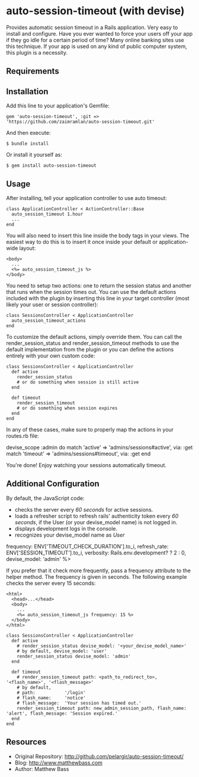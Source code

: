 # auto-session-timeout (with devise)

Provides automatic session timeout in a Rails application. Very easy
to install and configure. Have you ever wanted to force your users
off your app if they go idle for a certain period of time? Many
online banking sites use this technique. If your app is used on any
kind of public computer system, this plugin is a necessity.

## Requirements



## Installation

Add this line to your application's Gemfile:

    gem 'auto-session-timeout', :git => 'https://github.com/zaimramlan/auto-session-timeout.git'

And then execute:

    $ bundle install

Or install it yourself as:

    $ gem install auto-session-timeout

## Usage

After installing, tell your application controller to use auto timeout:

    class ApplicationController < ActionController::Base
      auto_session_timeout 1.hour
      ...
    end

You will also need to insert this line inside the body tags in your
views. The easiest way to do this is to insert it once inside your
default or application-wide layout:

    <body>
      ...
      <%= auto_session_timeout_js %>
    </body>

You need to setup two actions: one to return the session status and
another that runs when the session times out. You can use the default
actions included with the plugin by inserting this line in your target
controller (most likely your user or session controller):

    class SessionsController < ApplicationController
      auto_session_timeout_actions
    end

To customize the default actions, simply override them. You can call
the render_session_status and render_session_timeout methods to use
the default implementation from the plugin or you can define the actions 
entirely with your own custom code:

    class SessionsController < ApplicationController
      def active
        render_session_status
        # or do something when session is still active
      end
      
      def timeout
        render_session_timeout
        # or do something when session expires
      end
    end

In any of these cases, make sure to properly map the actions in your routes.rb file:
  
  devise_scope :admin do
    match 'active'  => 'admins/sessions#active',  via: :get
    match 'timeout' => 'admins/sessions#timeout', via: :get
  end

You're done! Enjoy watching your sessions automatically timeout.

## Additional Configuration

By default, the JavaScript code:
- checks the server every *60 seconds* for active sessions. 
- loads a refresher script to refresh rails' authenticity token every *60 seconds*, if the User (or your devise_model name) is not logged in.
- displays development logs in the console.
- recognizes your devise_model name as *User*

frequency: ENV['TIMEOUT_CHECK_DURATION'].to_i, 
refresh_rate: ENV['SESSION_TIMEOUT'].to_i,
verbosity: Rails.env.development? ? 2 : 0,
devise_model: 'admin' %>

If you prefer that it check more frequently, pass a
frequency attribute to the helper method. The frequency is given in
seconds. The following example checks the server every 15 seconds:

    <html>
      <head>...</head>
      <body>
        ...
        <%= auto_session_timeout_js frequency: 15 %>
      </body>
    </html>

    class SessionsController < ApplicationController
      def active
        # render_session_status devise_model: '<your_devise_model_name>'
        # by default, devise_model: 'user'
        render_session_status devise_model: 'admin'
      end
      
      def timeout
        # render_session_timeout path: <path_to_redirect_to>, '<flash_name>', '<flash_message>'
        # by default, 
        # path:           '/login'
        # flash_name:     'notice'
        # flash_message:  'Your session has timed out.'
        render_session_timeout path: new_admin_session_path, flash_name: 'alert', flash_message: 'Session expired.'
      end
    end

## Resources

* Original Repository: http://github.com/pelargir/auto-session-timeout/
* Blog: http://www.matthewbass.com
* Author: Matthew Bass
